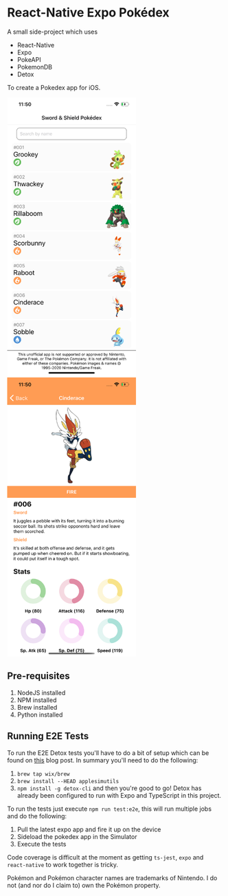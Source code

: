 # React-Native Expo Pokédex

A small side-project which uses
* React-Native
* Expo
* PokeAPI
* PokemonDB
* Detox

To create a Pokedex app for iOS.

<img src="screenshots/home.png" alt="Home" width="300"/>
<img src="screenshots/details.png" alt="Details" width="300"/>

## Pre-requisites
1. NodeJS installed
2. NPM installed
3. Brew installed
4. Python installed

## Running E2E Tests
To run the E2E Detox tests you'll have to do a bit of setup which can be found on [this](https://blog.expo.io/testing-expo-apps-with-detox-and-react-native-testing-library-7fbdbb82ac87) blog post. In summary you'll need to do the following:
1. `brew tap wix/brew`
2. `brew install --HEAD applesimutils`
3. `npm install -g detox-cli`
and then you're good to go! Detox has already been configured to run with Expo and TypeScript in this project.

To run the tests just execute `npm run test:e2e`, this will run multiple jobs and do the following:
1. Pull the latest expo app and fire it up on the device
2. Sideload the pokedex app in the Simulator
3. Execute the tests

Code coverage is difficult at the moment as getting `ts-jest`, `expo` and `react-native` to work together is tricky.

Pokémon and Pokémon character names are trademarks of Nintendo. I do not (and nor do I claim to) own the Pokémon property.